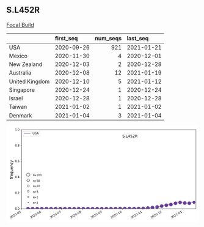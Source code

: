 

## S.L452R
[Focal Build](https://nextstrain.org/groups/neherlab/ncov/S.L452R?c=gt-S_13,152,452)

|                | first_seq   |   num_seqs | last_seq   |
|:---------------|:------------|-----------:|:-----------|
| USA            | 2020-09-26  |        921 | 2021-01-21 |
| Mexico         | 2020-11-30  |          4 | 2020-12-01 |
| New Zealand    | 2020-12-03  |          2 | 2020-12-28 |
| Australia      | 2020-12-08  |         12 | 2021-01-19 |
| United Kingdom | 2020-12-10  |          5 | 2021-01-12 |
| Singapore      | 2020-12-24  |          1 | 2020-12-24 |
| Israel         | 2020-12-28  |          1 | 2020-12-28 |
| Taiwan         | 2021-01-02  |          1 | 2021-01-02 |
| Denmark        | 2021-01-04  |          3 | 2021-01-04 |

![Overall trends S.L452R](/overall_trends_figures/overall_trends_S.L452R.png)